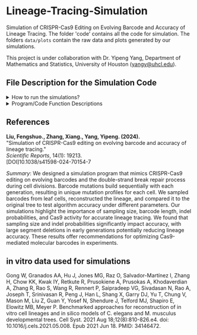 # Lineage-Tracing-Simulation

Simulation of CRISPR-Cas9 Editing on Evolving Barcode and Accuracy of Lineage Tracing. The folder 'code' contains all the code for simulation. The folders `data/plots` contain the raw data and plots generated by our simulations.

This project is under collaboration with Dr. Yipeng Yang, Department of Mathematics and Statistics, University of Houston (yangy@uhcl.edu).


## File Description for the Simulation Code

<details>
<summary>How to run the simulations?</summary>
<br>

1. Please put all code/main program/ files in the same folder to run the program.

2. Please run `main.m` to start this program.

3. The first portion in `main.m` is on parameter setting.

4. The second portion in `main.m` is on simulation of a single barcode:
    - `funbarnew` - RMP method
    - `funbarnewRMPNF` - RMPNF method
    - `funbarNBJ` - NBJ method
    - `funbarNBJNF` - NBJNF method

    Calculated lineage accuracy is stored in the corresponding vector `accuracy***`. When a certain method is used, please ensure to display the correct vector.

5. The third portion in `main.m` is on simulation of two barcodes:
    - `funbarNBJ2` - NBJ method
    - `funbarNBJ2trbk` - NBJNF method

    This portion requires one more parameter `propmi`, which stands for proportion of match on individual barcode.

6. One may modify the second or third portion to run a method multiple times at once. The following is an example to run the RMP method 10 times:

    ```matlab
    mcit = 10; % Monte Carlo simulation iteration number

    accuracyRMP = zeros(mcit, 2);  

    for i = 1:mcit
        [accuracyRMP(i,1), accuracyRMP(i,2)] = funbarnew(n, it, propm, ss, mupb, ins_sub, lgdelprob, divp, clive, pulse, trbk); % RMP method
    end

    disp('RMP - Accuracy of all internal nodes');
    accuracyRMP(:,1)

    disp('RMP - Accuracy of all dividing nodes');
    accuracyRMP(:,2)
    ```


</details>

<details>
<summary>Program/Code Function Descriptions </summary>
<br>
    
### btree.m
This file/function contains the implementation of a binary tree, a function to manipulate a binary tree structure.

### findm.m
This file/function finds and counts the matches between two matrices, specifically counting the total matched nodes and the total matched splitting nodes.

### funbarNBJ.m
This file/function using NBJ method for single barcode. It compares the similarity between cells in a binary tree structure, reconstructs the lineage tree based on similarity scores, and evaluates the alignment and matching of nodes within the tree.

### funbarNBJ2.m
**Functionality**: Similar to `funbarNBJ`, but using NBJ method for two indenpendent barcodes.
**Difference**: `funbarNBJ2` includes enhancements or modifications to the original `funbarNBJ` method, involving different similarity computation techniques and reconstruction steps.

### funbarNBJ2trbk.m
**Functionality**: An extension of `funbarNBJ2`, is using NBJNF method for 2 barcodes

### funbarNBJNF.m
**Functionality**: Similar to `funbarNBJ` but without certain features or enhancements present in `funbarNBJ2` or `funbarNBJ2trbk`.
**Difference**: A simplified or variant version of `funbarNBJ`, possibly without the features or modifications introduced in the subsequent versions.

### funbarnew.m
**Functionality**: This function performs similarity comparison between cells in a binary tree structure, reconstructs the lineage tree based on similarity scores, and evaluates the alignment and matching of nodes within the tree, including handling of collapsing columns and comparison among the leaves and nodes.
**Similarities**: Both `funbarnew` and `funbarNBJ` compare the similarity between cells in a binary tree structure, reconstruct the lineage tree, and evaluate node matching and alignment.
**Differences**: `funbarnew` includes additional steps for handling collapsing columns and provides more detailed evaluations among leaves and nodes, along with more complex reconstruction logic and detailed metrics for the lineage tree.

### funbarnewRMPNF.m
Similar to `funbarNBJNF` but uses the RMPNF method.

### genN.m
This file/function assigns generation numbers to each cell in a sample based on their similarity scores and relative positions within a tree structure.

### genN_unsorted.m
**Functionality**: This file/function assigns generation numbers without sorting cells based on similarity to the root, using random sampling and considering live leaves.
**Differences**: Unlike `genN`, which may sort cells by similarity to the root, `genN_unsorted` skips this sorting step and focuses on a random sample of live cells.

### genN_unsorted2.m
**Functionality**: This file/function assigns generation numbers to cells without sorting based on similarity to the root, focusing on a random sample of live leaves with a different structure for `checklive`.
**Differences**: Similar to `genN_unsorted`, it skips sorting by similarity to the root and uses a different structure for checking live cells, which influences how the generation numbers are assigned.

### genchild.m
This function generates a child barcode from a parent barcode by simulating mutations, cuts, insertions, deletions, and substitutions within the specified range.

### trim.m
This function trims the leading and trailing zeros from a vector and returns the resulting vector.

### valcheck.m
This function checks the validity of cell numbers in each generation of a lineage tree by ensuring the total number of cells does not exceed the maximum possible number at the deepest level.

### vcomp5.m and vcomp_cons.m
Both functions compare the similarity between two vectors `s` and `t`, and return a similarity score (`y`) and an optional matching string (`ost`). `vcomp5` performs similarity comparisons between vectors using a simpler 5x5 scoring matrix without handling consecutive matches or mismatches, while `vcomp_cons` uses a more complex 4x4 scoring matrix with additional handling for consecutive matches and mismatch penalties.

</details>


## References

   **Liu, Fengshuo., Zhang, Xiang., Yang, Yipeng. (2024).**  
   "Simulation of CRISPR-Cas9 editing on evolving barcode and accuracy of lineage tracing."  
   *Scientific Reports*, 14(1): 19213.  
   [DOI]10.1038/s41598-024-70154-7

   *Summary*: We designed a simulation program that mimics CRISPR-Cas9 editing on evolving barcodes and the double-strand break repair process during cell divisions. Barcode mutations build sequentially with each generation, resulting in unique mutation profiles for each cell. We sampled barcodes from leaf cells, reconstructed the lineage, and compared it to the original tree to test algorithm accuracy under different parameters. Our simulations highlight the importance of sampling size, barcode length, indel probabilities, and Cas9 activity for accurate lineage tracing. We found that sampling size and indel probabilities significantly impact accuracy, with large segment deletions in early generations potentially reducing lineage accuracy. These results offer recommendations for optimizing Cas9-mediated molecular barcodes in experiments.

## in vitro data used for simulations   
Gong W, Granados AA, Hu J, Jones MG, Raz O, Salvador-Martínez I, Zhang H, Chow KK, Kwak IY, Retkute R, Prusokiene A, Prusokas A, Khodaverdian A, Zhang R, Rao S, Wang R, Rennert P, Saipradeep VG, Sivadasan N, Rao A, Joseph T, Srinivasan R, Peng J, Han L, Shang X, Garry DJ, Yu T, Chung V, Mason M, Liu Z, Guan Y, Yosef N, Shendure J, Telford MJ, Shapiro E, Elowitz MB, Meyer P. Benchmarked approaches for reconstruction of in vitro cell lineages and in silico models of C. elegans and M. musculus developmental trees. Cell Syst. 2021 Aug 18;12(8):810-826.e4. doi: 10.1016/j.cels.2021.05.008. Epub 2021 Jun 18. PMID: 34146472.



